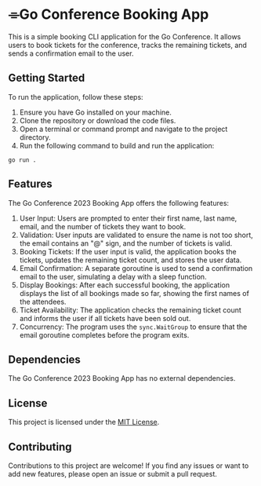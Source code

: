 # ⌯Go Conference Booking App

This is a simple booking CLI application for the Go Conference. It allows users to book tickets for the conference, tracks the remaining tickets, and sends a confirmation email to the user.

## Getting Started

To run the application, follow these steps:

1. Ensure you have Go installed on your machine.
2. Clone the repository or download the code files.
3. Open a terminal or command prompt and navigate to the project directory.
4. Run the following command to build and run the application:

```shell
go run .
```

## Features

The Go Conference 2023 Booking App offers the following features:

1. User Input: Users are prompted to enter their first name, last name, email, and the number of tickets they want to book.
2. Validation: User inputs are validated to ensure the name is not too short, the email contains an "@" sign, and the number of tickets is valid.
3. Booking Tickets: If the user input is valid, the application books the tickets, updates the remaining ticket count, and stores the user data.
4. Email Confirmation: A separate goroutine is used to send a confirmation email to the user, simulating a delay with a sleep function.
5. Display Bookings: After each successful booking, the application displays the list of all bookings made so far, showing the first names of the attendees.
6. Ticket Availability: The application checks the remaining ticket count and informs the user if all tickets have been sold out.
7. Concurrency: The program uses the `sync.WaitGroup` to ensure that the email goroutine completes before the program exits.

## Dependencies

The Go Conference 2023 Booking App has no external dependencies.

## License

This project is licensed under the [MIT License](LICENSE).

## Contributing

Contributions to this project are welcome! If you find any issues or want to add new features, please open an issue or submit a pull request.
